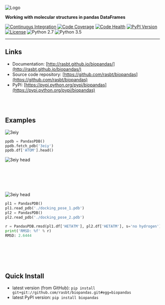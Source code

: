 ![Logo](./docs/source/img/logos/logo.png)

**Working with molecular structures in pandas DataFrames**


[![Continuous Integration](https://travis-ci.org/rasbt/biopandas.svg?branch=master)](https://travis-ci.org/rasbt/biopandas)
[![Code Coverage](https://coveralls.io/repos/rasbt/biopandas/badge.svg?branch=master&service=github)](https://coveralls.io/github/rasbt/biopandas?branch=master)
[![Code Health](https://landscape.io/github/rasbt/biopandas/master/landscape.svg?style=flat)](https://landscape.io/github/rasbt/biopandas/master)
[![PyPI Version](https://img.shields.io/pypi/v/biopandas.svg)](https://pypi.python.org/pypi/biopandas/)
[![License](https://img.shields.io/badge/license-BSD-blue.svg)](https://github.com/rasbt/biopandas/blob/master/LICENSE)
![Python 2.7](https://img.shields.io/badge/python-2.7-blue.svg)
![Python 3.5](https://img.shields.io/badge/python-3.5-blue.svg)

<hr>

## Links
- Documentation: [http://rasbt.github.io/biopandas/](http://rasbt.github.io/biopandas/)
- Source code repository: [https://github.com/rasbt/biopandas](https://github.com/rasbt/biopandas)
- PyPI: [https://pypi.python.org/pypi/biopandas](https://pypi.python.org/pypi/biopandas)

<br><br>

## Examples

![3eiy](./docs/source/img/index/3eiy.png)

```python
ppdb = PandasPDB()
ppdb.fetch_pdb('3eiy')
ppdb.df['ATOM'].head()
```

![3eiy head](./docs/source/img/index/3eiy_head.png)

<br><br>
<br><br>


![3eiy head](./docs/source/img/index/ligand_rmsd.png)

```python
pl1 = PandasPDB()
pl1.read_pdb('./docking_pose_1.pdb')
pl2 = PandasPDB()
pl2.read_pdb('./docking_pose_2.pdb')

r = PandasPDB.rmsd(pl1.df['HETATM'], pl2.df['HETATM'], s='no hydrogen')
print('RMSD: %f' % r)
RMSD: 2.6444
```

<br><br>
<br><br>


## Quick Install

- latest version (from GitHub): `pip install git+git://github.com/rasbt/biopandas.git#egg=biopandas`
- latest PyPI version: `pip install biopandas`
